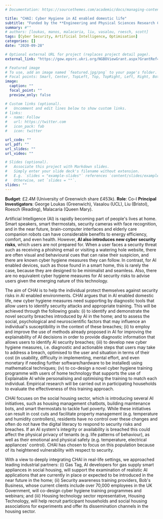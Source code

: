 ```yaml
---
# Documentation: https://sourcethemes.com/academic/docs/managing-content/

title: "CHAI: Cyber Hygiene in AI enabled domestic life"
subtitle: "Funded by the **Engineering and Physical Sciences Research Council** (EPSRC) under **EPSRC References: EP/T026812/1, EP/T026596/1, EP/T026707/1, EP/T026820/1** (01 December 2020 - 30 November 2023)"
summary: #""
# authors: [loukas, manos, malacaria, liu, vasalou, roesch, scott]
tags: [Cyber Security, Artificial Intelligence, Optimisation]
categories: []
date: "2020-09-28"

# Optional external URL for project (replaces project detail page).
external_link: "https://gow.epsrc.ukri.org/NGBOViewGrant.aspx?GrantRef=EP/T026812/1"

# Featured image
# To use, add an image named `featured.jpg/png` to your page's folder.
# Focal points: Smart, Center, TopLeft, Top, TopRight, Left, Right, BottomLeft, Bottom, BottomRight.
image:
  caption: ""
  focal_point: ""
  preview_only: false

# Custom links (optional).
#   Uncomment and edit lines below to show custom links.
# links:
# - name: Follow
#   url: https://twitter.com
#   icon_pack: fab
#   icon: twitter

url_code: ""
url_pdf: ""
url_slides: ""
url_video: ""

# Slides (optional).
#   Associate this project with Markdown slides.
#   Simply enter your slide deck's filename without extension.
#   E.g. `slides = "example-slides"` references `content/slides/example-slides.md`.
#   Otherwise, set `slides = ""`.
slides: ""
---
```

**Budget**: £2.4M (University of Greenwich share £453k).
**Role**: Co-I
**Principal Investigators**: George Loukas (Greenwich), Vasalou (UCL), Liu (Bristol), Roesch (Reading), Malacaria (Queen Mary).

Artificial Intelligence (AI) is rapidly becoming part of people's lives at home. Smart speakers, smart thermostats, security cameras with face recognition, and in the near future, brain-computer interfaces and elderly care companion robots can have considerable benefits to energy efficiency, comfort, and even health. However, **AI also introduces new cyber security risks**, which users are not prepared for. When a user faces a security threat such as receiving a phishing email or visiting a watering hole website, there are often visual and behavioural cues that can raise their suspicion, and there are known cyber hygiene measures they can follow. In contrast, for AI enabled devices, such as those found in a smart home, this is rarely the case, because they are designed to be minimalist and seamless. Also, there are no equivalent cyber hygiene measures for AI security risks to advise users given the emerging nature of this technology.

The aim of CHAI is to help the individual protect themselves against security risks in AI enabled environments. CHAI argues that in AI enabled domestic life, new cyber hygiene measures need supporting by diagnostic tools that allow users to identify security attacks and appropriate training. This will be achieved through the following goals: (i) to identify and demonstrate the novel security breaches introduced by AI in the home; and to assess the social, psychological and neuroscientific factors that may influence an individual's susceptibility in the context of these breaches; (ii) to employ and improve the use of methods already proposed in AI for improving the explainability of AI decisions in order to provide diagnostic information that allows users to identify AI security breaches; (iii) to develop new cyber hygiene measures, i.e. diagnostic and actionable steps that users may take to address a breach, optimised to the user and situation in terms of their cost (in usability, difficulty in implementing, mental effort, and even monetary if needing further software/hardware to be installed) using mathematical techniques; (iv) to co-design a novel cyber hygiene training programme with users of home technology that supports the use of Explainable AI while personalising and optimising the training to match each individual. Empirical research will be carried out in participating households to evaluate the effectiveness of this training approach.

CHAI focuses on the social housing sector, which is introducing several AI initiatives, such as housing management chatbots, building maintenance bots, and smart thermostats to tackle fuel poverty. While these initiatives can result in cost cuts and facilitate property management (e.g. temperature and humidity controllers), residents have no control over these changes and often do not have the digital literacy to respond to security risks and breaches. If an AI system's integrity or availability is breached this could affect the physical privacy of tenants (e.g. life patterns of behaviour), as well as their emotional and physical safety (e.g. temperature, electrical appliances' control). CHAI has chosen to focus on this population because of its heightened vulnerability with respect to security.

With a view to deeply integrating CHAI in real-life settings, we approached leading industrial partners: (i) Gas Tag, AI developers for gas supply smart appliances in social housing, will support the examination of realistic AI applications that are currently in place or expected to be introduced in the near future in the home; (ii) Security awareness training providers, Bob's Business, whose current clients include over 70,000 employees in the UK Government, will co-design cyber hygiene training programmes and webinars; and (iii) Housing technology sector representative, Housing Technology, will help recruit participant households and social housing associations for experiments and offer its dissemination channels in the housing sector.
